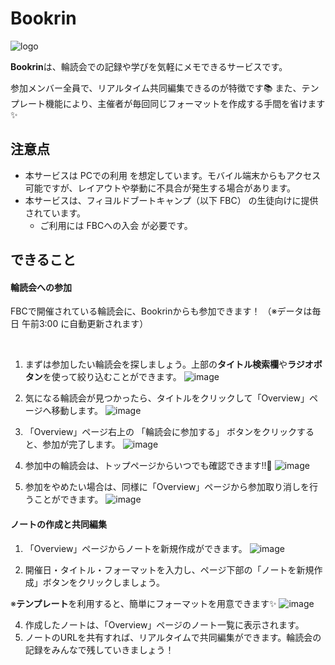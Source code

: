 # Bookrin
![logo](https://github.com/user-attachments/assets/24a78858-78a4-4349-84d8-41b32e312847)

**Bookrin**は、輪読会での記録や学びを気軽にメモできるサービスです。

参加メンバー全員で、リアルタイム共同編集できるのが特徴です📚
また、テンプレート機能により、主催者が毎回同じフォーマットを作成する手間を省けます ✨

## 注意点
- 本サービスは PCでの利用 を想定しています。モバイル端末からもアクセス可能ですが、レイアウトや挙動に不具合が発生する場合があります。
- 本サービスは、フィヨルドブートキャンプ（以下 FBC） の生徒向けに提供されています。
  - ご利用には FBCへの入会 が必要です。

## できること

#### 輪読会への参加
FBCで開催されている輪読会に、Bookrinからも参加できます！
（※データは毎日 午前3:00 に自動更新されます）

<br>

1. まずは参加したい輪読会を探しましょう。上部の**タイトル検索欄**や**ラジオボタン**を使って絞り込むことができます。
![image](https://github.com/user-attachments/assets/fa6aac0b-8114-4d2f-8f7b-5148396123a3)

2. 気になる輪読会が見つかったら、タイトルをクリックして「Overview」ページへ移動します。
![image](https://github.com/user-attachments/assets/1d2d807a-41bc-4b44-9076-3e610aa76b76)

3. 「Overview」ページ右上の 「輪読会に参加する」 ボタンをクリックすると、参加が完了します。
![image](https://github.com/user-attachments/assets/a1ec1044-b165-4564-8879-2c7f82a6a602)

4. 参加中の輪読会は、トップページからいつでも確認できます!!👀
![image](https://github.com/user-attachments/assets/4ba9c9bc-cef9-4c7a-ac78-cb7113a9d07f)

5. 参加をやめたい場合は、同様に「Overview」ページから参加取り消しを行うことができます。
![image](https://github.com/user-attachments/assets/61141e5a-cf60-4a30-af5e-9e8ef966fa44)

#### ノートの作成と共同編集
1. 「Overview」ページからノートを新規作成ができます。
![image](https://github.com/user-attachments/assets/deca7d91-6e7f-4a05-9510-8700e9fdc56d)

2. 開催日・タイトル・フォーマットを入力し、ページ下部の「ノートを新規作成」ボタンをクリックしましょう。
 
※**テンプレート**を利用すると、簡単にフォーマットを用意できます✨
![image](https://github.com/user-attachments/assets/e77be869-9126-43c4-aa5b-304c566829f6)

4. 作成したノートは、「Overview」ページのノート一覧に表示されます。
5. ノートのURLを共有すれば、リアルタイムで共同編集ができます。輪読会の記録をみんなで残していきましょう！
